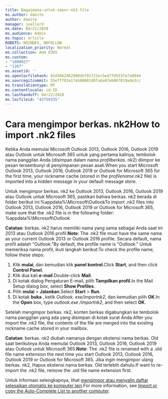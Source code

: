 ```yaml
---
title: Bagaimana-untuk-impor-nk2-file
ms.author: daeite
author: daeite
manager: joallard
ms.date: 04/21/2020
ms.audience: Admin
ms.topic: article
ROBOTS: NOINDEX, NOFOLLOW
localization_priority: Normal
ms.collection: Adm_O365
ms.custom:
- "1800027"
- "1267"
ms.assetid: ''
ms.openlocfilehash: 83d30b2d62908db791f21ec5ed7fd5537e7a0944
ms.sourcegitcommit: 55eff703a17e500681d8fa6a87eb067019ade3cc
ms.translationtype: MT
ms.contentlocale: id-ID
ms.lasthandoff: 04/22/2020
ms.locfileid: "43759335"
---
```

# <a name="how-to-import-nk2-files"></a><span data-ttu-id="fb749-102">Cara mengimpor berkas. nk2</span><span class="sxs-lookup"><span data-stu-id="fb749-102">How to import .nk2 files</span></span> 

<span data-ttu-id="fb749-103">Ketika Anda memulai Microsoft Outlook 2013, Outlook 2016, Outlook 2019 atau Outlook untuk Microsoft 365 untuk yang pertama kalinya, tembolok nama panggilan Anda (disimpan dalam nama *profilberkas*. nk2) diimpor ke pesan tersembunyi di penyimpanan pesan asali.</span><span class="sxs-lookup"><span data-stu-id="fb749-103">When you start Microsoft Outlook 2013, Outlook 2016, Outlook 2019 or Outlook for Microsoft 365 for the first time, your nickname cache (stored in the *profilename*.nk2 file) is imported into a hidden message in your default message store.</span></span>

<span data-ttu-id="fb749-104">Untuk mengimpor berkas. nk2 ke Outlook 2013, Outlook 2016, Outlook 2019 atau Outlook untuk Microsoft 365, pastikan bahwa berkas. nk2 berada di folder berikut ini:%appdata%\Microsoft\Outlook</span><span class="sxs-lookup"><span data-stu-id="fb749-104">To import .nk2 files into Outlook 2013, Outlook 2016, Outlook 2019 or Outlook for Microsoft 365, make sure that the .nk2 file is in the following folder: %appdata%\Microsoft\Outlook</span></span>

<span data-ttu-id="fb749-105">**Catatan**: berkas. nk2 harus memiliki nama yang sama sebagai Anda saat ini 2013 atau Outlook 2016 profil.</span><span class="sxs-lookup"><span data-stu-id="fb749-105">**Note**: The .nk2 file must have the same name as your current Outlook 2013 or Outlook 2016 profile.</span></span> <span data-ttu-id="fb749-106">Secara default, nama profil adalah "Outlook."</span><span class="sxs-lookup"><span data-stu-id="fb749-106">By default, the profile name is "Outlook."</span></span> <span data-ttu-id="fb749-107">Untuk memeriksa nama profil, ikuti langkah berikut:</span><span class="sxs-lookup"><span data-stu-id="fb749-107">To check the profile name, follow these steps:</span></span> 
1. <span data-ttu-id="fb749-108">Klik **mulai**, dan kemudian klik **panel kontrol**.</span><span class="sxs-lookup"><span data-stu-id="fb749-108">Click **Start**, and then click **Control Panel**.</span></span>
2. <span data-ttu-id="fb749-109">Klik dua kali **e-mail**.</span><span class="sxs-lookup"><span data-stu-id="fb749-109">Double-click **Mail**.</span></span>
3. <span data-ttu-id="fb749-110">Di kotak dialog Pengaturan E-mail, pilih **Tampilkan profil**.</span><span class="sxs-lookup"><span data-stu-id="fb749-110">In the Mail Setup dialog box, select **Show Profiles**.</span></span>
4. <span data-ttu-id="fb749-111">Pilih **mulai** > **Jalankan**.</span><span class="sxs-lookup"><span data-stu-id="fb749-111">Select **Start** > **Run**.</span></span>
5. <span data-ttu-id="fb749-112">Di kotak **buka** , ketik *Outlook. exe/importnk2*, dan kemudian pilih **OK**.</span><span class="sxs-lookup"><span data-stu-id="fb749-112">In the **Open** box, type *outlook.exe /importnk2*, and then select **OK**.</span></span> 

<span data-ttu-id="fb749-113">Setelah mengimpor berkas. nk2, konten berkas digabungkan ke tembolok nama panggilan yang ada yang disimpan di kotak surat Anda.</span><span class="sxs-lookup"><span data-stu-id="fb749-113">After you import the .nk2 file, the contents of the file are merged into the existing nickname cache stored in your mailbox.</span></span>

<span data-ttu-id="fb749-114">**Catatan**: berkas. nk2 diubah namanya dengan ekstensi nama berkas. Old saat berikutnya Anda memulai Outlook 2013, Outlook 2016, Outlook 2019 atau Outlook untuk Microsoft 365.</span><span class="sxs-lookup"><span data-stu-id="fb749-114">**Note**: The .nk2 file is renamed with a .old file name extension the next time you start Outlook 2013, Outlook 2016, Outlook 2019 or Outlook for Microsoft 365.</span></span> <span data-ttu-id="fb749-115">Jika ingin mengimpor ulang berkas. nk2, Hapus ekstensi nama berkas. Old terlebih dahulu.</span><span class="sxs-lookup"><span data-stu-id="fb749-115">If want to re-import the .nk2 file, remove the .old file name extension first.</span></span>

<span data-ttu-id="fb749-116">Untuk informasi selengkapnya, lihat [mengimpor atau menyalin daftar selesaikan otomatis ke komputer lain](https://support.microsoft.com/help/2806550/how-to-import-nk2-files-into-outlook%).</span><span class="sxs-lookup"><span data-stu-id="fb749-116">For more information, see [Import or copy the Auto-Complete List to another computer](https://support.microsoft.com/help/2806550/how-to-import-nk2-files-into-outlook%).</span></span>